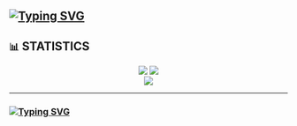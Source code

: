 ## [![Typing SVG](https://readme-typing-svg.demolab.com?font=Iosevka&size=30&duration=2000&pause=2000&color=41B883&vCenter=true&width=210&height=35&lines=IliHanSoLow)](https://git.io/typing-svg)

<!--
**IliHanSoLow/IliHanSoLow** is a ✨ _special_ ✨ repository because its `README.md` (this file) appears on your GitHub profile.

Here are some ideas to get you started:

- 🔭 I’m currently working on ...
- 🌱 I’m currently learning ...
- 👯 I’m looking to collaborate on ...
- 🤔 I’m looking for help with ...
- 💬 Ask me about ...
- 📫 How to reach me: ...
- 😄 Pronouns: ...
- ⚡ Fun fact: ...
-->

## `📊` STATISTICS
<div align="center">

<!-- ![](https://raw.githubusercontent.com/IliHanSoLow/IliHanSoLow/output/github-contribution-grid-snake.svg)-->
![](https://github-readme-stats-lovat-beta.vercel.app/api?username=IliHanSoLow&show_icons=true&hide_title=true&icon_color=41B883&ring_color=41B883&text_bold=false&include_all_commits=true)
![](https://github-readme-stats-lovat-beta.vercel.app/api/top-langs/?username=IliHanSoLow&layout=compact&title_color=41B883&exclude_repo=github-readme-stats) <br>
![](http://github-profile-summary-cards.vercel.app/api/cards/profile-details?username=IliHanSoLow&theme=vue) <br>

</div>

<div align="center">

---

</div>

### [![Typing SVG](https://readme-typing-svg.demolab.com?font=Iosevka&size=30&duration=5000&pause=2000&color=41B883&vCenter=true&width=500&height=35&lines=418.%20I'm%20a%20teapot)](https://git.io/typing-svg)
